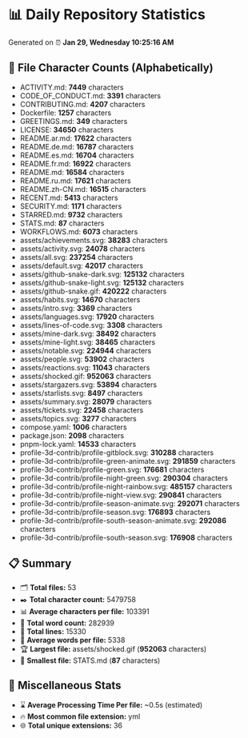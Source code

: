 # 📊 Daily Repository Statistics
Generated on ⏰ **Jan 29, Wednesday 10:25:16 AM**

## 📂 File Character Counts (Alphabetically)
- ACTIVITY.md: **7449** characters
- CODE_OF_CONDUCT.md: **3391** characters
- CONTRIBUTING.md: **4207** characters
- Dockerfile: **1257** characters
- GREETINGS.md: **349** characters
- LICENSE: **34650** characters
- README.ar.md: **17622** characters
- README.de.md: **16787** characters
- README.es.md: **16704** characters
- README.fr.md: **16922** characters
- README.md: **16584** characters
- README.ru.md: **17621** characters
- README.zh-CN.md: **16515** characters
- RECENT.md: **5413** characters
- SECURITY.md: **1171** characters
- STARRED.md: **9732** characters
- STATS.md: **87** characters
- WORKFLOWS.md: **6073** characters
- assets/achievements.svg: **38283** characters
- assets/activity.svg: **24078** characters
- assets/all.svg: **237254** characters
- assets/default.svg: **42017** characters
- assets/github-snake-dark.svg: **125132** characters
- assets/github-snake-light.svg: **125132** characters
- assets/github-snake.gif: **420222** characters
- assets/habits.svg: **14670** characters
- assets/intro.svg: **3369** characters
- assets/languages.svg: **17920** characters
- assets/lines-of-code.svg: **3308** characters
- assets/mine-dark.svg: **38492** characters
- assets/mine-light.svg: **38465** characters
- assets/notable.svg: **224944** characters
- assets/people.svg: **53902** characters
- assets/reactions.svg: **11043** characters
- assets/shocked.gif: **952063** characters
- assets/stargazers.svg: **53894** characters
- assets/starlists.svg: **8497** characters
- assets/summary.svg: **28079** characters
- assets/tickets.svg: **22458** characters
- assets/topics.svg: **3277** characters
- compose.yaml: **1006** characters
- package.json: **2098** characters
- pnpm-lock.yaml: **14533** characters
- profile-3d-contrib/profile-gitblock.svg: **310288** characters
- profile-3d-contrib/profile-green-animate.svg: **291859** characters
- profile-3d-contrib/profile-green.svg: **176681** characters
- profile-3d-contrib/profile-night-green.svg: **290304** characters
- profile-3d-contrib/profile-night-rainbow.svg: **485157** characters
- profile-3d-contrib/profile-night-view.svg: **290841** characters
- profile-3d-contrib/profile-season-animate.svg: **292071** characters
- profile-3d-contrib/profile-season.svg: **176893** characters
- profile-3d-contrib/profile-south-season-animate.svg: **292086** characters
- profile-3d-contrib/profile-south-season.svg: **176908** characters

## 📋 Summary
- 🗂️ **Total files:** 53
- ✒️ **Total character count:** 5479758
- 📊 **Average characters per file:** 103391
- 📝 **Total word count:** 282939
- 🧾 **Total lines:** 15330
- 📐 **Average words per file:** 5338
- 🏆 **Largest file:** assets/shocked.gif (**952063** characters)
- 🥉 **Smallest file:** STATS.md (**87** characters)

## 🌟 Miscellaneous Stats
- ⌛ **Average Processing Time Per file:** ~0.5s (estimated)
- 🔥 **Most common file extension:** yml
- 🌐 **Total unique extensions:** 36
